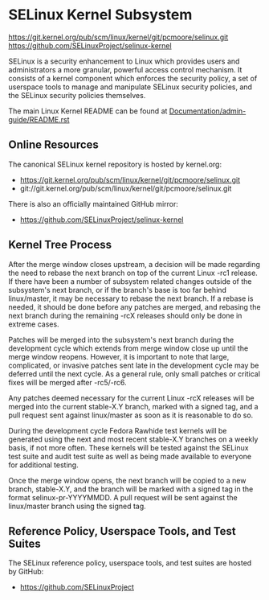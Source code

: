 SELinux Kernel Subsystem
=============================================================================
https://git.kernel.org/pub/scm/linux/kernel/git/pcmoore/selinux.git  
https://github.com/SELinuxProject/selinux-kernel

SELinux is a security enhancement to Linux which provides users and
administrators a more granular, powerful access control mechanism.  It consists
of a kernel component which enforces the security policy, a set of userspace
tools to manage and manipulate SELinux security policies, and the SELinux
security policies themselves.

The main Linux Kernel README can be found at
[Documentation/admin-guide/README.rst](./Documentation/admin-guide/README.rst)

## Online Resources

The canonical SELinux kernel repository is hosted by kernel.org:

* https://git.kernel.org/pub/scm/linux/kernel/git/pcmoore/selinux.git
* git://git.kernel.org/pub/scm/linux/kernel/git/pcmoore/selinux.git

There is also an officially maintained GitHub mirror:

* https://github.com/SELinuxProject/selinux-kernel

## Kernel Tree Process

After the merge window closes upstream, a decision will be made regarding the
need to rebase the next branch on top of the current Linux -rc1 release. If
there have been a number of subsystem related changes outside of the
subsystem's next branch, or if the branch's base is too far behind
linux/master, it may be necessary to rebase the next branch. If a rebase is
needed, it should be done before any patches are merged, and rebasing the next
branch during the remaining -rcX releases should only be done in extreme cases.

Patches will be merged into the subsystem's next branch during the development
cycle which extends from merge window close up until the merge window reopens.
However, it is important to note that large, complicated, or invasive patches
sent late in the development cycle may be deferred until the next cycle. As a
general rule, only small patches or critical fixes will be merged after
-rc5/-rc6.

Any patches deemed necessary for the current Linux -rcX releases will be merged
into the current stable-X.Y branch, marked with a signed tag, and a pull
request sent against linux/master as soon as it is reasonable to do so.

During the development cycle Fedora Rawhide test kernels will be generated
using the next and most recent stable-X.Y branches on a weekly basis, if not
more often. These kernels will be tested against the SELinux test suite and
audit test suite as well as being made available to everyone for additional
testing.

Once the merge window opens, the next branch will be copied to a new branch,
stable-X.Y, and the branch will be marked with a signed tag in the format
selinux-pr-YYYYMMDD. A pull request will be sent against the linux/master
branch using the signed tag.

## Reference Policy, Userspace Tools, and Test Suites

The SELinux reference policy, userspace tools, and test suites are hosted by
GitHub:

* https://github.com/SELinuxProject
